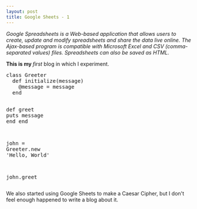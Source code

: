 ```yaml
---
layout: post
title: Google Sheets - 1
---
```


<i>Google Spreadsheets is a Web-based application that allows users to create, update and modify spreadsheets and share the data live online. The Ajax-based program is compatible with Microsoft Excel and CSV (comma-separated values) files. Spreadsheets can also be saved as HTML.</i>

<b> This is my </b><i>first </i>blog in which I experiment.

<div class="highlight"><pre><span class="k">class</span> <span class="nc">Greeter</span>
  <span class="k">def</span> <span class="nf">initialize</span><span class="p">(</span><span class="n">message</span><span class="p">)</span>
    <span class="vi">@message</span> <span class="o">=</span> <span class="n">message</span>
  <span class="k">end</span>

  <span class="k">def</span> <span class="nf">greet</span>
    <span class="nb">puts</span> <span class="n">message</span>
  <span class="k">end</span>
<span class="k">end</span>

<span class="n">john</span> <span class="o">=</span> <span class="no">Greeter</span><span class="o">.</span><span class="n">new</span> <span class="s1">&#39;Hello, World&#39;</span>

<span class="n">john</span><span class="o">.</span><span class="n">greet</span>
</pre></div>

We also started using Google Sheets to make a Caesar Cipher, but I don't feel enough happened to write a blog about it.

